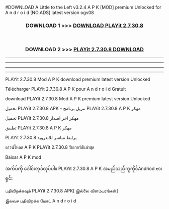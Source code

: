 #DOWNLOAD A Little to the Left v3.2.4 A P K [MOD] premium Unlocked for A n d r o i d [NO.ADS] latest version ogv08 



<div align="center">

<h3>DOWNLOAD 1 >>> <a href="https://downloadmod1.web.app/?judul=PLAYit 2.7.30.8">DOWNLOAD PLAYit 2.7.30.8</a></h3><br>

<h3>DOWNLOAD 2 >>> <a href="https://downloadmod1.web.app/?judul=PLAYit 2.7.30.8">PLAYit 2.7.30.8 DOWNLOAD </a></h3>

</div>


----------------------------------------------------------

----------------------------------------------------------

----------------------------------------------------------

----------------------------------------------------------


PLAYit 2.7.30.8 Mod A P K download premium latest version Unlocked

Télécharger PLAYit 2.7.30.8 A P K pour A n d r o i d Gratuit

download PLAYit 2.7.30.8 Mod A P K premium latest version Unlocked

تحميل PLAYit 2.7.30.8 APK - تنزيل برنامج PLAYit 2.7.30.8 A P K مهكر

تحميل PLAYit 2.7.30.8 مهكر اخر اصدار

تطبيق PLAYit 2.7.30.8 A P K مهكر

PLAYit 2.7.30.8 برابط مباشر للاندرويد

ดาวน์โหลด A P K PLAYit 2.7.30.8 รับเวอร์ชันล่าสุด

Baixar A P K mod

အက်ပ်ကို ဒေါင်းလုဒ်လုပ်ပါ။ PLAYit 2.7.30.8 A P K အမည်သည်ကူကိုင်Andriod ဗားရှင်း

பதிவிறக்கவும் PLAYit 2.7.30.8 APK[ இல்லை விளம்பரங்கள்] 
 
இலவச பதிவிறக்க மோட் A n d r o i d



